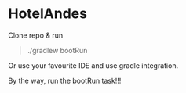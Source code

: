# HotelAndes

Clone repo & run 

> ./gradlew bootRun

Or use your favourite IDE and use gradle integration.

By the way, run the bootRun task!!!